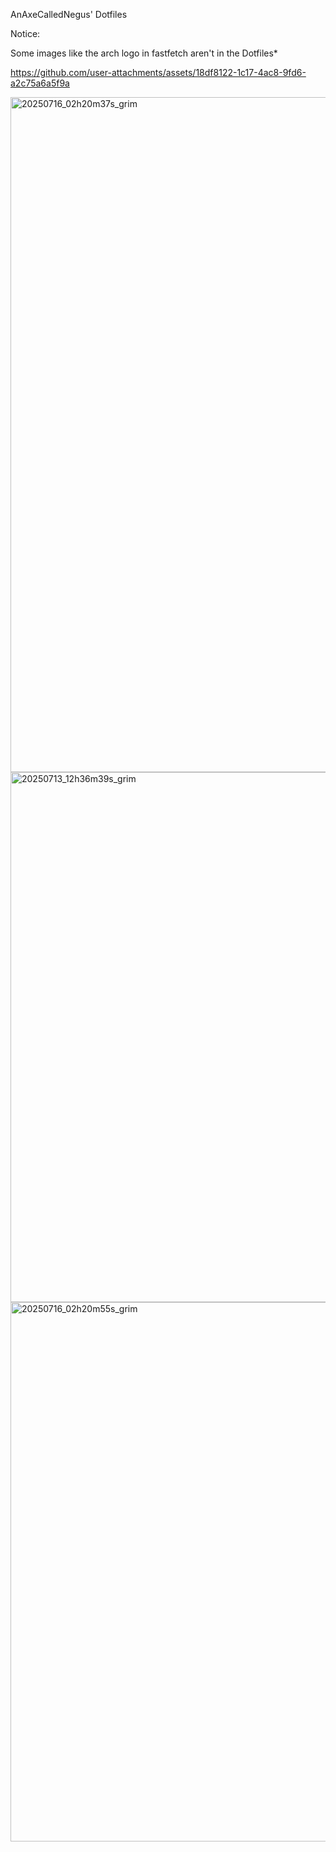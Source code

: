 AnAxeCalledNegus' Dotfiles

Notice:

Some images like the arch logo in fastfetch aren't in the Dotfiles*



https://github.com/user-attachments/assets/18df8122-1c17-4ac8-9fd6-a2c75a6a5f9a


<img width="1920" height="1080" alt="20250716_02h20m37s_grim" src="https://github.com/user-attachments/assets/7d7bb92b-5a0a-4d2f-a849-43a408072162" />



<img width="923" height="848" alt="20250713_12h36m39s_grim" src="https://github.com/user-attachments/assets/863220da-0684-4814-be5a-38d53a4d0eae" />



<img width="542" height="863" alt="20250716_02h20m55s_grim" src="https://github.com/user-attachments/assets/ed6a2d57-3a16-4328-9447-45842d1be2ad" />


